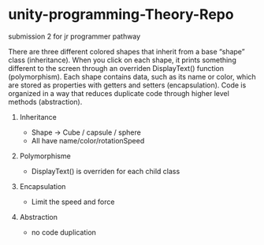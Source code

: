 # unity-programming-Theory-Repo
submission 2 for jr programmer pathway

There are three different colored shapes that inherit from a base “shape” class (inheritance).
When you click on each shape, it prints something different to the screen through an overriden DisplayText() function (polymorphism).
Each shape contains data, such as its name or color, which are stored as properties with getters and setters (encapsulation).
Code is organized in a way that reduces duplicate code through higher level methods (abstraction).

1. Inheritance
	- Shape -> Cube / capsule / sphere
	- All have name/color/rotationSpeed

2. Polymorphisme
	- DisplayText() is overriden for each child class

3. Encapsulation
	- Limit the speed and force

4. Abstraction
	- no code duplication